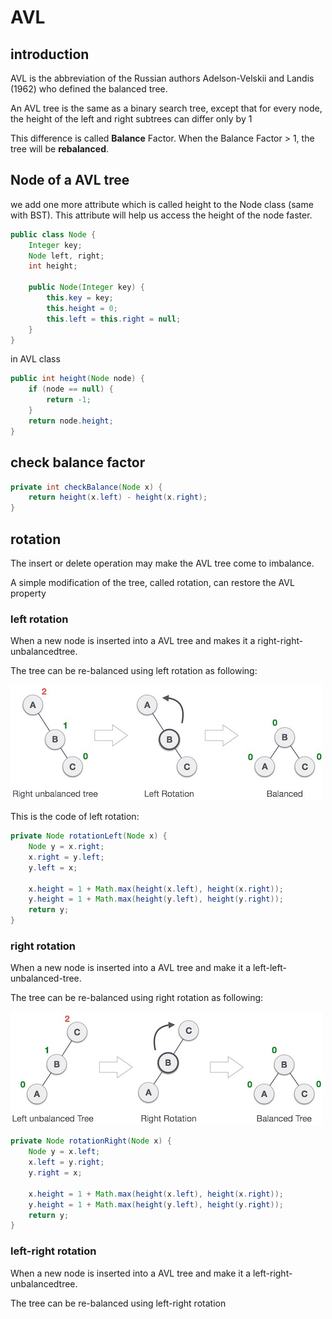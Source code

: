 # AVL

## introduction

AVL is the abbreviation of the Russian authors Adelson-Velskii and Landis (1962) who defined the balanced tree.

An AVL tree is the same as a binary search tree, except that for every node, the height of the left and right subtrees can differ only by 1

This difference is called **Balance** Factor. When the Balance Factor > 1, the tree will be **rebalanced**.

## Node of a AVL tree

we add one more attribute which is called height to the Node class (same with BST). This attribute will help us access the height of the node faster.

```java
public class Node {
    Integer key;
    Node left, right;
    int height;

    public Node(Integer key) {
        this.key = key;
        this.height = 0;
        this.left = this.right = null;
    }
}
```

in AVL class

```java
public int height(Node node) {
    if (node == null) {
        return -1;
    }
    return node.height;
}

```

## check balance factor

```java
private int checkBalance(Node x) {
    return height(x.left) - height(x.right);
}
```

## rotation

The insert or delete operation may make the AVL tree come to imbalance.

A simple modification of the tree, called rotation, can restore the AVL property

### left rotation

When a new node is inserted into a AVL tree and makes it a right-right-unbalancedtree.

The tree can be re-balanced using left rotation as following:

![left rotation](avl_left_rotation.jpg)

This is the code of left rotation:

```java
private Node rotationLeft(Node x) {
    Node y = x.right;
    x.right = y.left;
    y.left = x;

    x.height = 1 + Math.max(height(x.left), height(x.right));
    y.height = 1 + Math.max(height(y.left), height(y.right));
    return y;
}
```

### right rotation

When a new node is inserted into a AVL tree and make it a left-left-unbalanced-tree.

The tree can be re-balanced using right rotation as following:

![](avl_right_rotation.jpg)

```java
private Node rotationRight(Node x) {
    Node y = x.left;
    x.left = y.right;
    y.right = x;

    x.height = 1 + Math.max(height(x.left), height(x.right));
    y.height = 1 + Math.max(height(y.left), height(y.right));
    return y;
}
```

### left-right rotation

When a new node is inserted into a AVL tree and make it a left-right-unbalancedtree.

The tree can be re-balanced using left-right rotation
